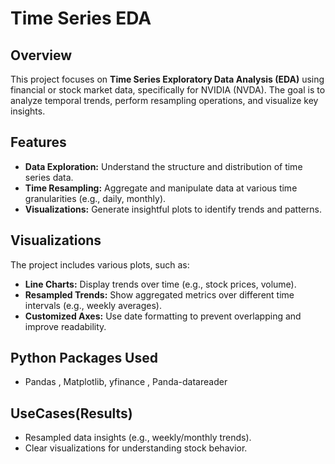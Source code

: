 # Time Series EDA

## Overview
This project focuses on **Time Series Exploratory Data Analysis (EDA)** using financial or stock market data, specifically for NVIDIA (NVDA). The goal is to analyze temporal trends, perform resampling operations, and visualize key insights.

## Features
- **Data Exploration:** Understand the structure and distribution of time series data.
- **Time Resampling:** Aggregate and manipulate data at various time granularities (e.g., daily, monthly).
- **Visualizations:** Generate insightful plots to identify trends and patterns.

## Visualizations
The project includes various plots, such as:
- **Line Charts:** Display trends over time (e.g., stock prices, volume).
- **Resampled Trends:** Show aggregated metrics over different time intervals (e.g., weekly averages).
- **Customized Axes:** Use date formatting to prevent overlapping and improve readability.

## Python Packages Used
- Pandas , Matplotlib, yfinance , Panda-datareader

## UseCases(Results)
- Resampled data insights (e.g., weekly/monthly trends).
- Clear visualizations for understanding stock behavior.

